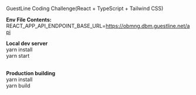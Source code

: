 GuestLine Coding Challenge(React + TypeScript + Tailwind CSS)

<b>Env File Contents:</b><br/>
REACT_APP_API_ENDPOINT_BASE_URL=https://obmng.dbm.guestline.net/api

<b>Local dev server</b><br/>
yarn install<br/>
yarn start<br/><br/>
  
<b>Production building</b><br/>
yarn install<br/>
yarn build<br/>
